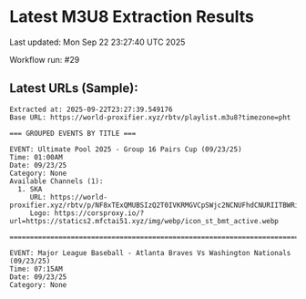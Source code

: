 # Latest M3U8 Extraction Results

Last updated: Mon Sep 22 23:27:40 UTC 2025

Workflow run: #29

## Latest URLs (Sample):
```
Extracted at: 2025-09-22T23:27:39.549176
Base URL: https://world-proxifier.xyz/rbtv/playlist.m3u8?timezone=pht

=== GROUPED EVENTS BY TITLE ===

EVENT: Ultimate Pool 2025 - Group 16 Pairs Cup (09/23/25)
Time: 01:00AM
Date: 09/23/25
Category: None
Available Channels (1):
  1. SKA
     URL: https://world-proxifier.xyz/rbtv/p/NF8xTExQMUBSIzQ2T0IVKRMGVCpSWjc2NCNUFhdCNURIITBWRiQ1Vi5CKhYTPBUpLQIqFhoFHBAaAioTEgoVFBo=/index.m3u8
     Logo: https://corsproxy.io/?url=https://statics2.mfctai51.xyz/img/webp/icon_st_bmt_active.webp

================================================================================

EVENT: Major League Baseball - Atlanta Braves Vs Washington Nationals (09/23/25)
Time: 07:15AM
Date: 09/23/25
Category: None
```
